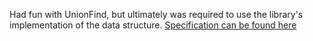 Had fun with UnionFind, but ultimately was required to use the library's
implementation of the data structure. [Specification can be found here](http://coursera.cs.princeton.edu/algs4/assignments/percolation.html)
